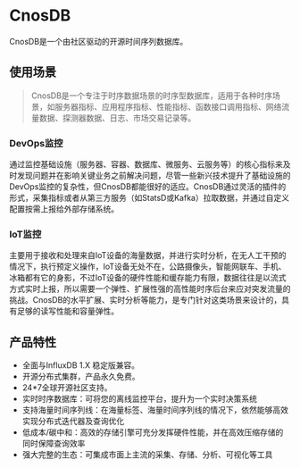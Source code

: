 # CnosDB

CnosDB是一个由社区驱动的开源时间序列数据库。

## 使用场景

> CnosDB是一个专注于时序数据场景的时序型数据库，适用于各种时序场景，如服务器指标、应用程序指标、性能指标、函数接口调用指标、网络流量数据、探测器数据、日志、市场交易记录等。

### DevOps监控

通过监控基础设施（服务器、容器、数据库、微服务、云服务等）的核心指标来及时发现问题并在影响关键业务之前解决问题，尽管一些新兴技术提升了基础设施的DevOps监控的复杂性，但CnosDB都能很好的适应。CnosDB通过灵活的插件的形式，采集指标或者从第三方服务（如StatsD或Kafka）拉取数据，并通过自定义配置按需上报给外部存储系统。

### IoT监控

主要用于接收和处理来自IoT设备的海量数据，并进行实时分析，在无人工干预的情况下，执行预定义操作，IoT设备无处不在，公路摄像头，智能网联车、手机、冰箱都有它的身影，不过IoT设备的硬件性能和缓存能力有限，数据往往是以流式方式实时上报，所以需要一个弹性、扩展性强的高性能时序后台来应对突发流量的挑战。CnosDB的水平扩展、实时分析等能力，是专门针对这类场景来设计的，具有足够的读写性能和容量弹性。

## 产品特性

- 全面与InfluxDB 1.X 稳定版兼容。
- 开源分布式集群，产品永久免费。
- 24*7全球开源社区支持。
- 实时时序数据库：可将您的离线监控平台，提升为一个实时决策系统
- 支持海量时间序列线：在海量标签、海量时间序列线的情况下，依然能够高效实现分布式迭代器及查询优化
- 低成本/碳中和：高效的存储引擎可充分发挥硬件性能，并在高效压缩存储的同时保障查询效率
- 强大完整的生态：可集成市面上主流的采集、存储、分析、可视化等工具
